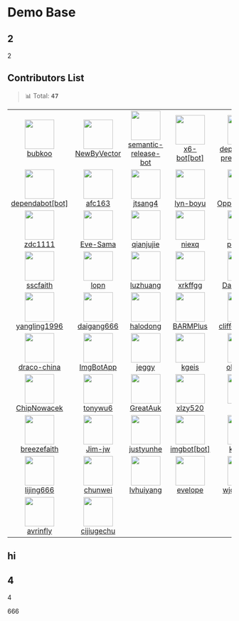 # Demo Base

## 2
2

## Contributors List

> 📊 Total: <kbd>**47**</kbd>

<table>
  <tr>
    <td width="150" align="center">
      <a href="https://github.com/bubkoo" title="bubkoo">
        <img src="https://avatars.githubusercontent.com/u/6045824?v=4" width="66" />
        <br />
        bubkoo
      </a>
    </td>
    <td width="150" align="center">
      <a href="https://github.com/NewByVector" title="NewByVector">
        <img src="https://avatars.githubusercontent.com/u/20186737?v=4" width="66" />
        <br />
        NewByVector
      </a>
    </td>
    <td width="150" align="center">
      <a href="https://github.com/semantic-release-bot" title="semantic-release-bot">
        <img src="https://avatars.githubusercontent.com/u/32174276?v=4" width="66" />
        <br />
        semantic-release-bot
      </a>
    </td>
    <td width="150" align="center">
      <a href="https://github.com/apps/x6-bot" title="x6-bot[bot]">
        <img src="https://avatars.githubusercontent.com/in/81133?v=4" width="66" />
        <br />
        x6-bot[bot]
      </a>
    </td>
    <td width="150" align="center">
      <a href="https://github.com/apps/dependabot-preview" title="dependabot-preview[bot]">
        <img src="https://avatars.githubusercontent.com/in/2141?v=4" width="66" />
        <br />
        dependabot-preview[bot]
      </a>
    </td>
  </tr><tr>
    <td width="150" align="center">
      <a href="https://github.com/apps/dependabot" title="dependabot[bot]">
        <img src="https://avatars.githubusercontent.com/in/29110?v=4" width="66" />
        <br />
        dependabot[bot]
      </a>
    </td>
    <td width="150" align="center">
      <a href="https://github.com/afc163" title="afc163">
        <img src="https://avatars.githubusercontent.com/u/507615?v=4" width="66" />
        <br />
        afc163
      </a>
    </td>
    <td width="150" align="center">
      <a href="https://github.com/jtsang4" title="jtsang4">
        <img src="https://avatars.githubusercontent.com/u/17686135?v=4" width="66" />
        <br />
        jtsang4
      </a>
    </td>
    <td width="150" align="center">
      <a href="https://github.com/lyn-boyu" title="lyn-boyu">
        <img src="https://avatars.githubusercontent.com/u/47809781?v=4" width="66" />
        <br />
        lyn-boyu
      </a>
    </td>
    <td width="150" align="center">
      <a href="https://github.com/OpportunityLiu" title="OpportunityLiu">
        <img src="https://avatars.githubusercontent.com/u/13471233?v=4" width="66" />
        <br />
        OpportunityLiu
      </a>
    </td>
  </tr><tr>
    <td width="150" align="center">
      <a href="https://github.com/zdc1111" title="zdc1111">
        <img src="https://avatars.githubusercontent.com/u/39116292?v=4" width="66" />
        <br />
        zdc1111
      </a>
    </td>
    <td width="150" align="center">
      <a href="https://github.com/Eve-Sama" title="Eve-Sama">
        <img src="https://avatars.githubusercontent.com/u/30228406?v=4" width="66" />
        <br />
        Eve-Sama
      </a>
    </td>
    <td width="150" align="center">
      <a href="https://github.com/qianjujie" title="qianjujie">
        <img src="https://avatars.githubusercontent.com/u/16394538?v=4" width="66" />
        <br />
        qianjujie
      </a>
    </td>
    <td width="150" align="center">
      <a href="https://github.com/niexq" title="niexq">
        <img src="https://avatars.githubusercontent.com/u/16329407?v=4" width="66" />
        <br />
        niexq
      </a>
    </td>
    <td width="150" align="center">
      <a href="https://github.com/prncoprs" title="prncoprs">
        <img src="https://avatars.githubusercontent.com/u/10610742?v=4" width="66" />
        <br />
        prncoprs
      </a>
    </td>
  </tr><tr>
    <td width="150" align="center">
      <a href="https://github.com/sscfaith" title="sscfaith">
        <img src="https://avatars.githubusercontent.com/u/23066241?v=4" width="66" />
        <br />
        sscfaith
      </a>
    </td>
    <td width="150" align="center">
      <a href="https://github.com/lopn" title="lopn">
        <img src="https://avatars.githubusercontent.com/u/9405275?v=4" width="66" />
        <br />
        lopn
      </a>
    </td>
    <td width="150" align="center">
      <a href="https://github.com/luzhuang" title="luzhuang">
        <img src="https://avatars.githubusercontent.com/u/10904030?v=4" width="66" />
        <br />
        luzhuang
      </a>
    </td>
    <td width="150" align="center">
      <a href="https://github.com/xrkffgg" title="xrkffgg">
        <img src="https://avatars.githubusercontent.com/u/29775873?v=4" width="66" />
        <br />
        xrkffgg
      </a>
    </td>
    <td width="150" align="center">
      <a href="https://github.com/DanielLeefu" title="DanielLeefu">
        <img src="https://avatars.githubusercontent.com/u/52592929?v=4" width="66" />
        <br />
        DanielLeefu
      </a>
    </td>
  </tr><tr>
    <td width="150" align="center">
      <a href="https://github.com/yangling1996" title="yangling1996">
        <img src="https://avatars.githubusercontent.com/u/27794304?v=4" width="66" />
        <br />
        yangling1996
      </a>
    </td>
    <td width="150" align="center">
      <a href="https://github.com/daigang666" title="daigang666">
        <img src="https://avatars.githubusercontent.com/u/42136433?v=4" width="66" />
        <br />
        daigang666
      </a>
    </td>
    <td width="150" align="center">
      <a href="https://github.com/halodong" title="halodong">
        <img src="https://avatars.githubusercontent.com/u/48054715?v=4" width="66" />
        <br />
        halodong
      </a>
    </td>
    <td width="150" align="center">
      <a href="https://github.com/BARMPlus" title="BARMPlus">
        <img src="https://avatars.githubusercontent.com/u/14230248?v=4" width="66" />
        <br />
        BARMPlus
      </a>
    </td>
    <td width="150" align="center">
      <a href="https://github.com/cliffordfajardo" title="cliffordfajardo">
        <img src="https://avatars.githubusercontent.com/u/6743796?v=4" width="66" />
        <br />
        cliffordfajardo
      </a>
    </td>
  </tr><tr>
    <td width="150" align="center">
      <a href="https://github.com/draco-china" title="draco-china">
        <img src="https://avatars.githubusercontent.com/u/22271474?v=4" width="66" />
        <br />
        draco-china
      </a>
    </td>
    <td width="150" align="center">
      <a href="https://github.com/ImgBotApp" title="ImgBotApp">
        <img src="https://avatars.githubusercontent.com/u/31427850?v=4" width="66" />
        <br />
        ImgBotApp
      </a>
    </td>
    <td width="150" align="center">
      <a href="https://github.com/jeggy" title="jeggy">
        <img src="https://avatars.githubusercontent.com/u/51459?v=4" width="66" />
        <br />
        jeggy
      </a>
    </td>
    <td width="150" align="center">
      <a href="https://github.com/kgeis" title="kgeis">
        <img src="https://avatars.githubusercontent.com/u/2237299?v=4" width="66" />
        <br />
        kgeis
      </a>
    </td>
    <td width="150" align="center">
      <a href="https://github.com/olivewind" title="olivewind">
        <img src="https://avatars.githubusercontent.com/u/17901361?v=4" width="66" />
        <br />
        olivewind
      </a>
    </td>
  </tr><tr>
    <td width="150" align="center">
      <a href="https://github.com/ChipNowacek" title="ChipNowacek">
        <img src="https://avatars.githubusercontent.com/u/3668197?v=4" width="66" />
        <br />
        ChipNowacek
      </a>
    </td>
    <td width="150" align="center">
      <a href="https://github.com/tonywu6" title="tonywu6">
        <img src="https://avatars.githubusercontent.com/u/93302820?v=4" width="66" />
        <br />
        tonywu6
      </a>
    </td>
    <td width="150" align="center">
      <a href="https://github.com/GreatAuk" title="GreatAuk">
        <img src="https://avatars.githubusercontent.com/u/20253809?v=4" width="66" />
        <br />
        GreatAuk
      </a>
    </td>
    <td width="150" align="center">
      <a href="https://github.com/xlzy520" title="xlzy520">
        <img src="https://avatars.githubusercontent.com/u/28336270?v=4" width="66" />
        <br />
        xlzy520
      </a>
    </td>
    <td width="150" align="center">
      <a href="https://github.com/sskyy" title="sskyy">
        <img src="https://avatars.githubusercontent.com/u/1487672?v=4" width="66" />
        <br />
        sskyy
      </a>
    </td>
  </tr><tr>
    <td width="150" align="center">
      <a href="https://github.com/breezefaith" title="breezefaith">
        <img src="https://avatars.githubusercontent.com/u/20924601?v=4" width="66" />
        <br />
        breezefaith
      </a>
    </td>
    <td width="150" align="center">
      <a href="https://github.com/Jim-jw" title="Jim-jw">
        <img src="https://avatars.githubusercontent.com/u/27499450?v=4" width="66" />
        <br />
        Jim-jw
      </a>
    </td>
    <td width="150" align="center">
      <a href="https://github.com/justyunhe" title="justyunhe">
        <img src="https://avatars.githubusercontent.com/u/77133362?v=4" width="66" />
        <br />
        justyunhe
      </a>
    </td>
    <td width="150" align="center">
      <a href="https://github.com/apps/imgbot" title="imgbot[bot]">
        <img src="https://avatars.githubusercontent.com/in/4706?v=4" width="66" />
        <br />
        imgbot[bot]
      </a>
    </td>
    <td width="150" align="center">
      <a href="https://github.com/kioyang" title="kioyang">
        <img src="https://avatars.githubusercontent.com/u/25734238?v=4" width="66" />
        <br />
        kioyang
      </a>
    </td>
  </tr><tr>
    <td width="150" align="center">
      <a href="https://github.com/lijing666" title="lijing666">
        <img src="https://avatars.githubusercontent.com/u/26834700?v=4" width="66" />
        <br />
        lijing666
      </a>
    </td>
    <td width="150" align="center">
      <a href="https://github.com/chunwei" title="chunwei">
        <img src="https://avatars.githubusercontent.com/u/1955067?v=4" width="66" />
        <br />
        chunwei
      </a>
    </td>
    <td width="150" align="center">
      <a href="https://github.com/lvhuiyang" title="lvhuiyang">
        <img src="https://avatars.githubusercontent.com/u/12714791?v=4" width="66" />
        <br />
        lvhuiyang
      </a>
    </td>
    <td width="150" align="center">
      <a href="https://github.com/evelope" title="evelope">
        <img src="https://avatars.githubusercontent.com/u/34190465?v=4" width="66" />
        <br />
        evelope
      </a>
    </td>
    <td width="150" align="center">
      <a href="https://github.com/wjqsummer" title="wjqsummer">
        <img src="https://avatars.githubusercontent.com/u/52412389?v=4" width="66" />
        <br />
        wjqsummer
      </a>
    </td>
  </tr><tr>
    <td width="150" align="center">
      <a href="https://github.com/avrinfly" title="avrinfly">
        <img src="https://avatars.githubusercontent.com/u/30068005?v=4" width="66" />
        <br />
        avrinfly
      </a>
    </td>
    <td width="150" align="center">
      <a href="https://github.com/cijiugechu" title="cijiugechu">
        <img src="https://avatars.githubusercontent.com/u/32487868?v=4" width="66" />
        <br />
        cijiugechu
      </a>
    </td>
    <td width="150" align="center">
    </td>
    <td width="150" align="center">
    </td>
    <td width="150" align="center">
    </td>
  </tr>
</table>

## hi


## 4

4

666
